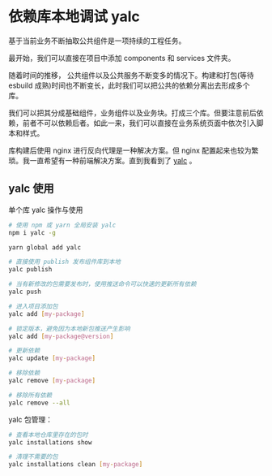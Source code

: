 # 依赖库本地调试 yalc

基于当前业务不断抽取公共组件是一项持续的工程任务。

最开始，我们可以直接在项目中添加 components 和 services 文件夹。

随着时间的推移， 公共组件以及公共服务不断变多的情况下。构建和打包(等待 esbuild 成熟)时间也不断变长，此时我们可以把公共的依赖分离出去形成多个库。

我们可以把其分成基础组件，业务组件以及业务块。打成三个库。但要注意前后依赖，前者不可以依赖后者。如此一来，我们可以直接在业务系统页面中依次引入脚本和样式。

库构建后使用 nginx 进行反向代理是一种解决方案。但 nginx 配置起来也较为繁琐。我一直希望有一种前端解决方案。直到我看到了 [yalc](https://github.com/wclr/yalc) 。

## yalc 使用

单个库 yalc 操作与使用

```bash
# 使用 npm 或 yarn 全局安装 yalc
npm i yalc -g

yarn global add yalc

# 直接使用 publish 发布组件库到本地
yalc publish

# 当有新修改的包需要发布时，使用推送命令可以快速的更新所有依赖
yalc push

# 进入项目添加包
yalc add [my-package]

# 锁定版本，避免因为本地新包推送产生影响
yalc add [my-package@version]

# 更新依赖
yalc update [my-package]

# 移除依赖
yalc remove [my-package]

# 移除所有依赖
yalc remove --all
```

yalc 包管理：

```bash
# 查看本地仓库里存在的包时
yalc installations show

# 清理不需要的包
yalc installations clean [my-package]
```


